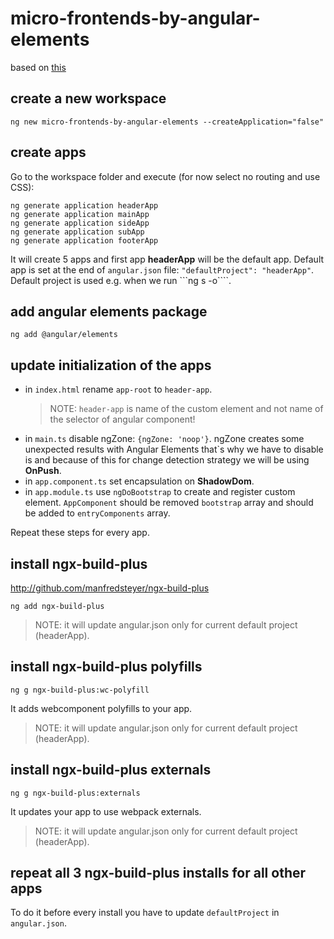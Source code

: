# micro-frontends-by-angular-elements
based on [this](https://www.youtube.com/watch?v=oqle07Ifyoc)

## create a new workspace

```
ng new micro-frontends-by-angular-elements --createApplication="false"
```

## create apps

Go to the workspace folder and execute (for now select no routing and use CSS):

```
ng generate application headerApp
ng generate application mainApp
ng generate application sideApp
ng generate application subApp
ng generate application footerApp
```

It will create 5 apps and first app **headerApp** will be the default app. Default app is set at the end of ```angular.json``` file:
```"defaultProject": "headerApp"```. Default project is used e.g. when we run ```ng s -o````.

## add angular elements package

```
ng add @angular/elements
```

## update initialization of the apps

* in ```index.html``` rename ```app-root``` to ```header-app```.
  >NOTE: ```header-app``` is name of the custom element and not name of the selector of angular component!
* in ```main.ts``` disable ngZone: ```{ngZone: 'noop'}```. ngZone creates some unexpected results with Angular Elements that`s why we have to disable is and because of this for change detection strategy we will be using **OnPush**.
* in ```app.component.ts``` set encapsulation on **ShadowDom**.
* in ```app.module.ts``` use ```ngDoBootstrap``` to create and register custom element. ```AppComponent``` should be removed ```bootstrap``` array and should be added to ```entryComponents``` array.

Repeat these steps for every app.

## install ngx-build-plus
http://github.com/manfredsteyer/ngx-build-plus

```
ng add ngx-build-plus
```

>NOTE: it will update angular.json only for current default project (headerApp).

## install ngx-build-plus polyfills

```
ng g ngx-build-plus:wc-polyfill
```
It adds webcomponent polyfills to your app.

>NOTE: it will update angular.json only for current default project (headerApp).

## install ngx-build-plus externals

```
ng g ngx-build-plus:externals
```

It updates your app to use webpack externals.

>NOTE: it will update angular.json only for current default project (headerApp).

## repeat all 3 ngx-build-plus installs for all other apps

To do it before every install you have to update ```defaultProject``` in ```angular.json```.